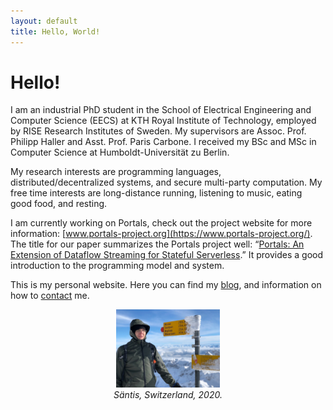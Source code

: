 ```yaml
---
layout: default
title: Hello, World!
---
```


# Hello!
I am an industrial PhD student in the School of Electrical Engineering and Computer Science (EECS) at KTH Royal Institute of Technology, employed by RISE Research Institutes of Sweden. My supervisors are Assoc. Prof. Philipp Haller and Asst. Prof. Paris Carbone. I received my BSc and MSc in Computer Science at Humboldt-Universität zu Berlin.

My research interests are programming languages, distributed/decentralized systems, and secure multi-party computation. My free time interests are long-distance running, listening to music, eating good food, and resting.

I am currently working on Portals, check out the project website for more information: [www.portals-project.org](https://www.portals-project.org/). The title for our paper summarizes the Portals project well: “[Portals: An Extension of Dataflow Streaming for Stateful Serverless](https://people.kth.se/~jspenger/pdfs/spenger2022portals.pdf).” It provides a good introduction to the programming model and system.

This is my personal website. Here you can find my [blog](blog), and information on how to [contact](contact) me.

<div class="row">
<div align="center" style="float: left">
  <img src="/assets/images/santis.jpg" width="33%"/>
  <br/>
  <em>Säntis, Switzerland, 2020.</em>
</div>
